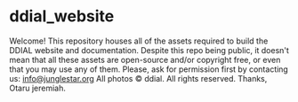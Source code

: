 # ddial_website
Welcome! This repository houses all of the assets required to build the DDIAL website and documentation. 
Despite this repo being public, it doesn't mean that all these assets are open-source and/or copyright free, or even that you may use any of them. Please, ask for permission first by contacting us: info@junglestar.org
All photos © ddial. All rights reserved.
Thanks, Otaru jeremiah.


